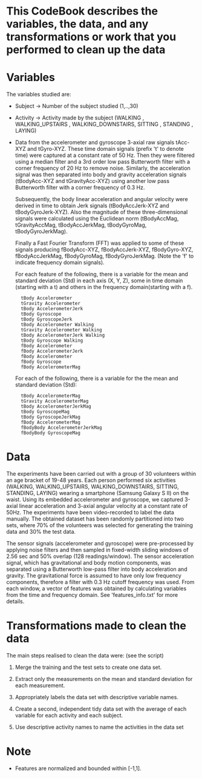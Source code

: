 # This CodeBook describes the variables, the data, and any transformations or work that you performed to clean up the data

Variables
=========

The variables studied are:


- Subject -> Number of the subject studied (1,..,30)

- Activity -> Activity made by the subject (WALKING
, WALKING_UPSTAIRS
, WALKING_DOWNSTAIRS, SITTING
, STANDING
, LAYING)



- Data from the accelerometer and gyroscope 3-axial raw signals tAcc-XYZ and tGyro-XYZ. These time domain signals (prefix 't' to denote time) were captured at a constant rate of 50 Hz. Then they were filtered using a median filter and a 3rd order low pass Butterworth filter with a corner frequency of 20 Hz to remove noise. Similarly, the acceleration signal was then separated into body and gravity acceleration signals (tBodyAcc-XYZ and tGravityAcc-XYZ) using another low pass Butterworth filter with a corner frequency of 0.3 Hz. 

	Subsequently, the body linear acceleration and angular velocity were derived in time to obtain Jerk signals (tBodyAccJerk-XYZ and tBodyGyroJerk-XYZ). Also the magnitude of these three-dimensional signals were calculated using the Euclidean norm (tBodyAccMag, tGravityAccMag, tBodyAccJerkMag, tBodyGyroMag, tBodyGyroJerkMag). 

	Finally a Fast Fourier Transform (FFT) was applied to some of these signals producing fBodyAcc-XYZ, fBodyAccJerk-XYZ, fBodyGyro-XYZ, fBodyAccJerkMag, fBodyGyroMag, fBodyGyroJerkMag. (Note the 'f' to indicate frequency domain signals). 
 
	
	For each feature of the following, there is a variable for the mean and standard deviation (Std) in each axis (X, Y, Z), some in time domain (starting with a t) and others in the frequency domain(starting with a f).
	
		tBody Accelerometer 	
		tGravity Accelerometer	
		tBody AccelerometerJerk	
		tBody Gyroscope	
		tBody GyroscopeJerk
		tBody Accelerometer Walking
		tGravity Accelerometer Walking
		tBody AccelerometerJerk Walking	
		tBody Gyroscope Walking	
		fBody Accelerometer 
		fBody AccelerometerJerk
		fBody Accelerometer
		fBody Gyroscope 
		fBody AccelerometerMag
	
	For each of the following, there is a variable for the the mean and standard deviation (Std):


		tBody AccelerometerMag
		tGravity AccelerometerMag
		tBody AccelerometerJerkMag
		tBody GyroscopeMag
		tBody GyroscopeJerkMag
		fBody AccelerometerMag
		fBodyBody AccelerometerJerkMag
		fBodyBody GyroscopeMag

Data
====

The experiments have been carried out with a group of 30 volunteers within an age bracket of 19-48 years. Each person performed six activities (WALKING, WALKING_UPSTAIRS, WALKING_DOWNSTAIRS, SITTING, STANDING, LAYING) wearing a smartphone (Samsung Galaxy S II) on the waist. Using its embedded accelerometer and gyroscope, we captured 3-axial linear acceleration and 3-axial angular velocity at a constant rate of 50Hz. The experiments have been video-recorded to label the data manually. The obtained dataset has been randomly partitioned into two sets, where 70% of the volunteers was selected for generating the training data and 30% the test data. 

The sensor signals (accelerometer and gyroscope) were pre-processed by applying noise filters and then sampled in fixed-width sliding windows of 2.56 sec and 50% overlap (128 readings/window). The sensor acceleration signal, which has gravitational and body motion components, was separated using a Butterworth low-pass filter into body acceleration and gravity. The gravitational force is assumed to have only low frequency components, therefore a filter with 0.3 Hz cutoff frequency was used. From each window, a vector of features was obtained by calculating variables from the time and frequency domain. See 'features_info.txt' for more details. 


Transformations made to clean the data
======================================

The main steps realised to clean the data were: (see the script)

1. Merge the training and the test sets to create one data set.
2. Extract only the measurements on the mean and standard deviation for each measurement. 
3. Appropriately labels the data set with descriptive variable names. 
4. Create a second, independent tidy data set with the average of each variable for each activity and each subject. 

5. Use descriptive activity names to name the activities in the data set

Note 
======
- Features are normalized and bounded within [-1,1].